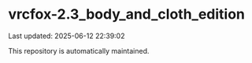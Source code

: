 # vrcfox-2.3_body_and_cloth_edition

Last updated: 2025-06-12 22:39:02

This repository is automatically maintained.
